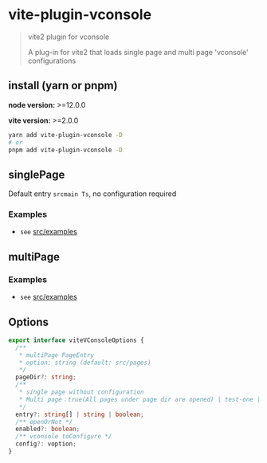 # vite-plugin-vconsole

> vite2 plugin for vconsole
>
> A plug-in for vite2 that loads single page and multi page 'vconsole' configurations

## install (yarn or pnpm)

**node version:** >=12.0.0

**vite version:** >=2.0.0

```bash
yarn add vite-plugin-vconsole -D
# or
pnpm add vite-plugin-vconsole -D
```

## singlePage

Default entry `srcmain Ts`, no configuration required

### Examples

- `see` [src/examples](https://github.com/Miofly/vite-plugin-vconsole-mpa/tree/master/example/vue-single-page)

## multiPage

### Examples

- `see` [src/examples](https://github.com/Miofly/vite-plugin-vconsole-mpa/tree/master/example/vite-plugin-demo)

## Options

```typescript
export interface viteVConsoleOptions {
  /**
   * multiPage PageEntry
   * option: string (default: src/pages)
   */
  pageDir?: string;
  /**
   * single page without configuration
   * Multi page：true(All pages under page dir are opened) | test-one | ['test-one', 'test-twos']
   */
  entry?: string[] | string | boolean;
  /** openOrNot */
  enabled?: boolean;
  /** vconsole toConfigure */
  config?: voption;
}
```

